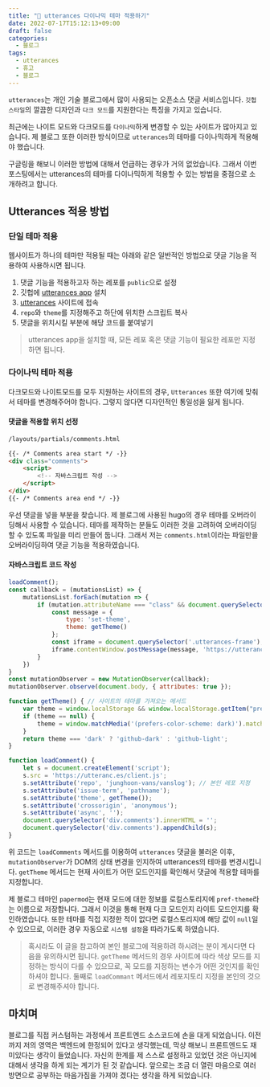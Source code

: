 ```yaml
---
title: "🔮 utterances 다이나믹 테마 적용하기"
date: 2022-07-17T15:12:13+09:00
draft: false
categories:
  - 블로그
tags:
  - utterances
  - 휴고
  - 블로그
---
```


`utterances`는 개인 기술 블로그에서 많이 사용되는 오픈소스 댓글 서비스입니다. `깃헙 스타일`의 깔끔한 디자인과 `다크 모드`를 지원한다는 특징을 가지고 있습니다.

최근에는 나이트 모드와 다크모드를 `다이나믹`하게 변경할 수 있는 사이트가 많아지고 있습니다. 제 블로그 또한 이러한 방식이므로 `utterances`의 테마를 다이나믹하게 적용해야 했습니다.

구글링을 해보니 이러한 방법에 대해서 언급하는 경우가 거의 없었습니다. 그래서 이번 포스팅에서는 utterances의 테마를 다이나믹하게 적용할 수 있는 방법을 중점으로 소개하려고 합니다.

## Utterances 적용 방법

### 단일 테마 적용

웹사이트가 하나의 테마만 적용될 때는 아래와 같은 일반적인 방법으로 댓글 기능을 적용하여 사용하시면 됩니다.

1. 댓글 기능을 적용하고자 하는 레포를 `public`으로 설정
2. 깃헙에 [utterances app](https://github.com/apps/utterances) 설치
3. [utterances](https://utteranc.es) 사이트에 접속
4. `repo`와 `theme`를 지정해주고 하단에 위치한 스크립트 복사
5. 댓글을 위치시킬 부분에 해당 코드를 붙여넣기

> utterances app을 설치할 때, 모든 레포 혹은 댓글 기능이 필요한 레포만 지정하면 됩니다.

### 다이나믹 테마 적용

다크모드와 나이트모드를 모두 지원하는 사이트의 경우, `Utterances` 또한 여기에 맞춰서 테마를 변경해주어야 합니다. 그렇지 않다면 디자인적인 통일성을 잃게 됩니다.

#### 댓글을 적용할 위치 선정

```html
/layouts/partials/comments.html

{{- /* Comments area start */ -}}
<div class="comments">
    <script>
        <!-- 자바스크립트 작성 -->
    </script>
</div>
{{- /* Comments area end */ -}}

```

우선 댓글을 넣을 부분을 찾습니다. 제 블로그에 사용된 hugo의 경우 테마를 오버라이딩해서 사용할 수 있습니다. 테마를 제작하는 분들도 이러한 것을 고려하여 오버라이딩할 수 있도록 파일을 미리 만들어 둡니다. 그래서 저는 `comments.html`이라는 파일만을 오버라이딩하여 댓글 기능을 적용하였습니다.

#### 자바스크립트 코드 작성

```js
loadComment();
const callback = (mutationsList) => {
    mutationsList.forEach(mutation => {
        if (mutation.attributeName === "class" && document.querySelector('.utterances-frame')) {
            const message = {
                type: 'set-theme',
                theme: getTheme()
            };
            const iframe = document.querySelector('.utterances-frame');
            iframe.contentWindow.postMessage(message, 'https://utteranc.es');
        }
    })
}
const mutationObserver = new MutationObserver(callback);
mutationObserver.observe(document.body, { attributes: true });

function getTheme() { // 사이트의 테마를 가져오는 메서드
    var theme = window.localStorage && window.localStorage.getItem("pref-theme");
    if (theme == null) {
        theme = window.matchMedia('(prefers-color-scheme: dark)').matches ? 'dark' : 'light';
    }
    return theme === 'dark' ? 'github-dark' : 'github-light';
}

function loadComment() {
    let s = document.createElement('script');
    s.src = 'https://utteranc.es/client.js';
    s.setAttribute('repo', 'junghoon-vans/vanslog'); // 본인 레포 지정
    s.setAttribute('issue-term', 'pathname');
    s.setAttribute('theme', getTheme());
    s.setAttribute('crossorigin', 'anonymous');
    s.setAttribute('async', '');
    document.querySelector('div.comments').innerHTML = '';
    document.querySelector('div.comments').appendChild(s);
}
```

위 코드는 `loadComments` 메서드를 이용하여 `utterances` 댓글을 불러온 이후, `mutationObserver`가 DOM의 상태 변경을 인지하여 utterances의 테마를 변경시킵니다. `getTheme` 메서드는 현재 사이트가 어떤 모드인지를 확인해서 댓글에 적용할 테마를 지정합니다.

제 블로그 테마인 `papermod`는 현재 모드에 대한 정보를 로컬스토리지에 `pref-theme`라는 이름으로 저장합니다. 그래서 이것을 통해 현재 다크 모드인지 라이트 모드인지를 확인하였습니다. 또한 테마를 직접 지정한 적이 없다면 로컬스토리지에 해당 값이 `null`일 수 있으므로, 이러한 경우 자동으로 `시스템 설정`을 따라가도록 하였습니다.

> 혹시라도 이 글을 참고하여 본인 블로그에 적용하려 하시려는 분이 계시다면 다음을 유의하시면 됩니다. `getTheme` 메서드의 경우 사이트에 따라 색상 모드를 지정하는 방식이 다를 수 있으므로, 꼭 모드를 지정하는 변수가 어떤 것인지를 확인하셔야 합니다. 둘째로 `loadCommant` 메서드에서 레포지토리 지정을 본인의 것으로 변경해주셔야 합니다.

## 마치며

블로그를 직접 커스텀하는 과정에서 프론트엔드 소스코드에 손을 대게 되었습니다. 이전까지 저의 영역은 백엔드에 한정되어 있다고 생각했는데, 막상 해보니 프론트엔드도 재미있다는 생각이 들었습니다. 자신의 한계를 제 스스로 설정하고 있었던 것은 아닌지에 대해서 생각을 하게 되는 계기가 된 것 같습니다. 앞으로는 조금 더 열린 마음으로 여러 방면으로 공부하는 마음가짐을 가져야 겠다는 생각을 하게 되었습니다.

